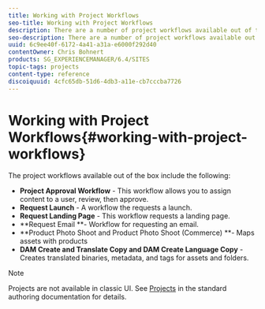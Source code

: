 ```yaml
---
title: Working with Project Workflows
seo-title: Working with Project Workflows
description: There are a number of project workflows available out of the box.
seo-description: There are a number of project workflows available out of the box.
uuid: 6c9ee40f-6172-4a41-a31a-e6000f292d40
contentOwner: Chris Bohnert
products: SG_EXPERIENCEMANAGER/6.4/SITES
topic-tags: projects
content-type: reference
discoiquuid: 4cfc65db-51d6-4db3-a11e-cb7cccba7726
---
```


# Working with Project Workflows{#working-with-project-workflows}

The project workflows available out of the box include the following:

* **Project Approval Workflow** - This workflow allows you to assign content to a user, review, then approve.
* **Request Launch** - A workflow the requests a launch.
* **Request Landing Page** - This workflow requests a landing page.
* **Request Email **- Workflow for requesting an email.
* **Product Photo Shoot and Product Photo Shoot (Commerce) **- Maps assets with products
* **DAM Create and Translate Copy and DAM Create Language Copy** - Creates translated binaries, metadata, and tags for assets and folders.

>[!NOTE]
>
>Projects are not available in classic UI. See [Projects](/help/sites/authoring/using/projects.md) in the standard authoring documentation for details.

